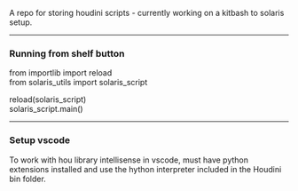 A repo for storing houdini scripts - currently working on a kitbash to solaris setup. 

---
### Running from shelf button  
from importlib import reload  
from solaris_utils import solaris_script

reload(solaris_script)  
solaris_script.main()

---
### Setup vscode
To work with hou library intellisense in vscode, must have python extensions installed and use the hython interpreter included in the Houdini bin folder.
